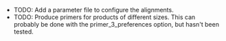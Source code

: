 * TODO: Add a parameter file to configure the alignments.
* TODO: Produce primers for products of different sizes. This can probably be done with the primer_3_preferences option, but hasn't been tested. 
